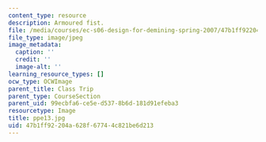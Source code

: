 ```yaml
---
content_type: resource
description: Armoured fist.
file: /media/courses/ec-s06-design-for-demining-spring-2007/47b1ff92204a628f67744c821be6d213_ppe13.jpg
file_type: image/jpeg
image_metadata:
  caption: ''
  credit: ''
  image-alt: ''
learning_resource_types: []
ocw_type: OCWImage
parent_title: Class Trip
parent_type: CourseSection
parent_uid: 99ecbfa6-ce5e-d537-8b6d-181d91efeba3
resourcetype: Image
title: ppe13.jpg
uid: 47b1ff92-204a-628f-6774-4c821be6d213
---
```

